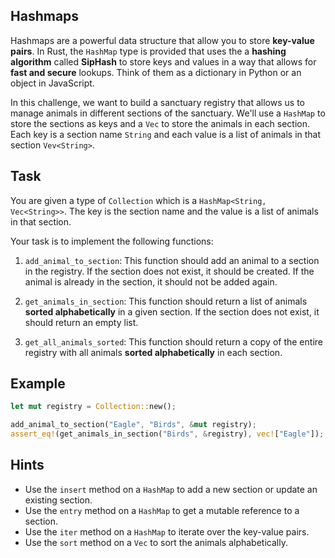 ## Hashmaps

Hashmaps are a powerful data structure that allow you to store **key-value pairs**. In Rust, the `HashMap` type is provided that uses the a **hashing algorithm** called **SipHash** to store keys and values in a way that allows for **fast and secure** lookups. Think of them as a dictionary in Python or an object in JavaScript.

In this challenge, we want to build a sanctuary registry that allows us to manage animals in different sections of the sanctuary. We'll use a `HashMap` to store the sections as keys and a `Vec` to store the animals in each section. Each key is a section name `String` and each value is a list of animals in that section `Vev<String>`.

## Task

You are given a type of `Collection` which is a `HashMap<String, Vec<String>>`. The key is the section name and the value is a list of animals in that section.

Your task is to implement the following functions:

1. `add_animal_to_section`: This function should add an animal to a section in the registry. If the section does not exist, it should be created. If the animal is already in the section, it should not be added again.

2. `get_animals_in_section`: This function should return a list of animals **sorted alphabetically** in a given section. If the section does not exist, it should return an empty list.

3. `get_all_animals_sorted`: This function should return a copy of the entire registry with all animals **sorted alphabetically** in each section.

## Example

```rust
let mut registry = Collection::new();

add_animal_to_section("Eagle", "Birds", &mut registry);
assert_eq!(get_animals_in_section("Birds", &registry), vec!["Eagle"]);
```

## Hints

- Use the `insert` method on a `HashMap` to add a new section or update an existing section.
- Use the `entry` method on a `HashMap` to get a mutable reference to a section.
- Use the `iter` method on a `HashMap` to iterate over the key-value pairs.
- Use the `sort` method on a `Vec` to sort the animals alphabetically.
